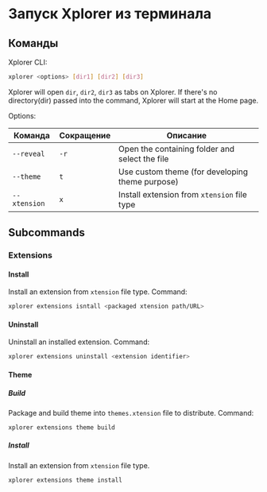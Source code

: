 # Запуск Xplorer из терминала

## Команды

Xplorer CLI:

```bash
xplorer <options> [dir1] [dir2] [dir3]
```

Xplorer will open `dir`, `dir2`, `dir3` as tabs on Xplorer. If there's no directory(dir) passed into the command, Xplorer will start at the Home page.

Options:

| Команда      | Сокращение | Описание                                        |
| ------------ | ---------- | ----------------------------------------------- |
| `--reveal`   | `-r`       | Open the containing folder and select the file  |
| `--theme`    | `t`        | Use custom theme (for developing theme purpose) |
| `--xtension` | `x`        | Install extension from `xtension` file type     |

## Subcommands

### Extensions

#### Install

Install an extension from `xtension` file type. Command:

```bash
xplorer extensions isntall <packaged xtension path/URL>
```

#### Uninstall

Uninstall an installed extension. Command:

```bash
xplorer extensions uninstall <extension identifier>
```

#### Theme

##### Build

Package and build theme into `themes.xtension` file to distribute. Command:

```bash
xplorer extensions theme build
```

##### Install

Install an extension from `xtension` file type.

```
xplorer extensions theme install
```
